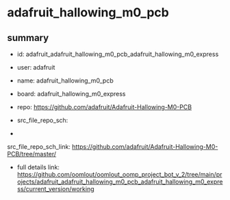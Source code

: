 # adafruit_hallowing_m0_pcb
 
## summary 
* id: adafruit_adafruit_hallowing_m0_pcb_adafruit_hallowing_m0_express
* user: adafruit
* name: adafruit_hallowing_m0_pcb
* board: adafruit_hallowing_m0_express
* repo: https://github.com/adafruit/Adafruit-Hallowing-M0-PCB



* src_file_repo_sch: 
*
 src_file_repo_sch_link: https://github.com/adafruit/Adafruit-Hallowing-M0-PCB/tree/master/
* full details link: https://github.com/oomlout/oomlout_oomp_project_bot_v_2/tree/main/projects/adafruit_adafruit_hallowing_m0_pcb_adafruit_hallowing_m0_express/current_version/working  







